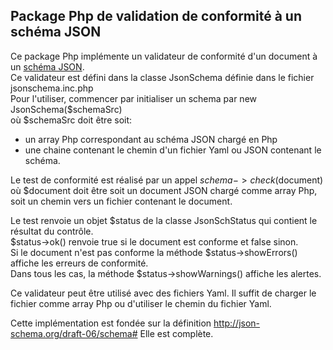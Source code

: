 ## Package Php de validation de conformité à un schéma JSON

Ce package Php implémente un validateur de conformité d'un document à un [schéma JSON](http://json-schema.org/).  
Ce validateur est défini dans la classe JsonSchema définie dans le fichier jsonschema.inc.php  
Pour l'utiliser, commencer par initialiser un schema par new JsonSchema($schemaSrc)  
où $schemaSrc doit être soit:

  - un array Php correspondant au schéma JSON chargé en Php
  - une chaine contenant le chemin d'un fichier Yaml ou JSON contenant le schéma.
   
Le test de conformité est réalisé par un appel $schema->check($document)  
où $document doit être soit un document JSON chargé comme array Php, soit un chemin vers un fichier contenant
le document.  

Le test renvoie un objet $status de la classe JsonSchStatus qui contient le résultat du contrôle.  
$status->ok() renvoie true si le document est conforme et false sinon.  
Si le document n'est pas conforme la méthode $status->showErrors() affiche les erreurs de conformité.  
Dans tous les cas, la méthode $status->showWarnings() affiche les alertes.  

Ce validateur peut être utilisé avec des fichiers Yaml.
Il suffit de charger le fichier comme array Php ou d'utiliser le chemin du fichier Yaml.

Cette implémentation est fondée sur la définition http://json-schema.org/draft-06/schema#
Elle est complète.
